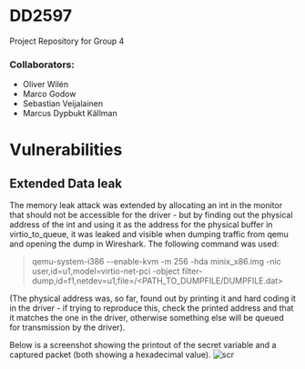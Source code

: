 # DD2597
Project Repository for Group 4

### Collaborators: 
* Oliver Wilén 
* Marco Godow
* Sebastian Veijalainen 
* Marcus Dypbukt Källman
# Vulnerabilities
## Extended Data leak
The memory leak attack was extended by allocating an int in the monitor that should not be accessible for the driver - but by finding out the physical address of the int and using it as the address for the physical buffer in virtio_to_queue, it was leaked and visible when dumping traffic from qemu and opening the dump in Wireshark. The following command was used: 

> qemu-system-i386 --enable-kvm -m 256 -hda minix_x86.img -nic user,id=u1,model=virtio-net-pci -object filter-dump,id=f1,netdev=u1,file=/<PATH_TO_DUMPFILE/DUMPFILE.dat>

(The physical address was, so far, found out by printing it and hard coding it in the driver - if trying to reproduce this, check the printed address and that it matches the one in the driver, otherwise something else will be queued for transmission by the driver).

Below is a screenshot showing the printout of the secret variable and a captured packet (both showing a hexadecimal value).
![scr](https://user-images.githubusercontent.com/94693603/218114740-40647548-f8d3-4502-8857-dccc44bd1854.png)



